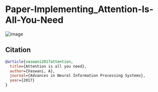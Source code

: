 # Paper-Implementing_Attention-Is-All-You-Need
![image](https://github.com/user-attachments/assets/d2f86e9a-67d8-4504-b2a8-d999ee964674)

## Citation

```bibtex
@article{vaswani2017attention,
  title={Attention is all you need},
  author={Vaswani, A},
  journal={Advances in Neural Information Processing Systems},
  year={2017}
}
```
